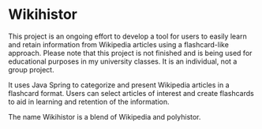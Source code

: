 # Wikihistor

This project is an ongoing effort to develop a tool for users to easily learn and retain information from Wikipedia articles using a flashcard-like approach. Please note that this project is not finished and is being used for educational purposes in my university classes. It is an individual, not a group project.

It uses Java Spring to categorize and present Wikipedia articles in a flashcard format. Users can select articles of interest and create flashcards to aid in learning and retention of the information.

The name Wikihistor is a blend of Wikipedia and polyhistor.  
